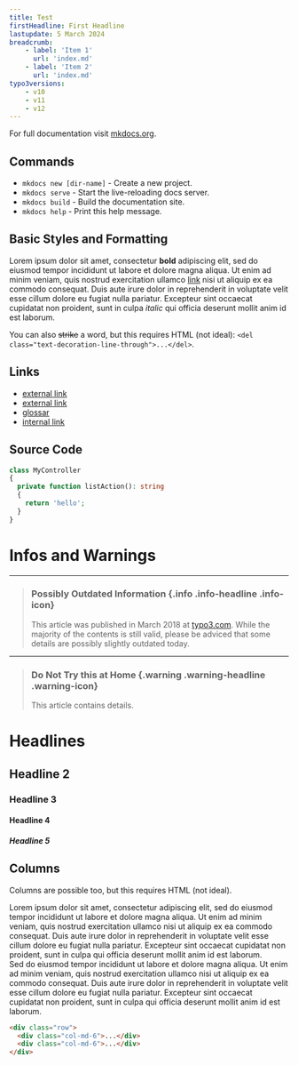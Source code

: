 ```yaml
---
title: Test
firstHeadline: First Headline
lastupdate: 5 March 2024
breadcrumb:
    - label: 'Item 1'
      url: 'index.md'
    - label: 'Item 2'
      url: 'index.md'
typo3versions:
    - v10
    - v11
    - v12
---
```


For full documentation visit [mkdocs.org](https://mkdocs.org).

## Commands

* `mkdocs new [dir-name]` - Create a new project.
* `mkdocs serve` - Start the live-reloading docs server.
* `mkdocs build` - Build the documentation site.
* `mkdocs help` - Print this help message.

## Basic Styles and Formatting

Lorem ipsum dolor sit amet, consectetur **bold** adipiscing elit, sed do eiusmod tempor incididunt ut labore et dolore magna aliqua. Ut enim ad minim veniam, quis nostrud exercitation ullamco [link](https://example.com) nisi ut aliquip ex ea commodo consequat. Duis aute irure dolor in reprehenderit in voluptate velit esse cillum dolore eu fugiat nulla pariatur. Excepteur sint occaecat cupidatat non proident, sunt in culpa *italic* qui officia deserunt mollit anim id est laborum.

You can also <del class="text-decoration-line-through">strike</del> a word, but this requires HTML (not ideal): `<del class="text-decoration-line-through">...</del>`.

## Links

* [external link](http://example.com)
* [external link](http://example.com)
* [glossar](../miscellaneous/glossary)
* [internal link](test.md)

## Source Code

```php
class MyController
{
  private function listAction(): string
  {
    return 'hello';
  }
}
```

# Infos and Warnings

<hr />

> ### Possibly Outdated Information {.info .info-headline .info-icon}
>
> This article was published in March 2018 at [typo3.com](https://typo3.com/blog/typo3-on-amazon-web-services-part-2).
> While the majority of the contents is still valid, please be adviced that some details are possibly slightly outdated today.

<hr />

> ### Do Not Try this at Home {.warning .warning-headline .warning-icon}
>
> This article contains details.

# Headlines

## Headline 2

### Headline 3

#### Headline 4

##### Headline 5

## Columns

Columns are possible too, but this requires HTML (not ideal).

<div class="row">
    <div class="col-md-6">
        Lorem ipsum dolor sit amet, consectetur adipiscing elit, sed do eiusmod tempor incididunt ut labore et dolore magna aliqua. Ut enim ad minim veniam, quis nostrud exercitation ullamco nisi ut aliquip ex ea commodo consequat. Duis aute irure dolor in reprehenderit in voluptate velit esse cillum dolore eu fugiat nulla pariatur. Excepteur sint occaecat cupidatat non proident, sunt in culpa qui officia deserunt mollit anim id est laborum.
    </div>
    <div class="col-md-6">
        Sed do eiusmod tempor incididunt ut labore et dolore magna aliqua. Ut enim ad minim veniam, quis nostrud exercitation ullamco nisi ut aliquip ex ea commodo consequat. Duis aute irure dolor in reprehenderit in voluptate velit esse cillum dolore eu fugiat nulla pariatur. Excepteur sint occaecat cupidatat non proident, sunt in culpa qui officia deserunt mollit anim id est laborum.
    </div>
</div>

```html
<div class="row">
  <div class="col-md-6">...</div>
  <div class="col-md-6">...</div>
</div>
```

